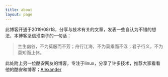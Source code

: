 ```yaml
---
title: about
layout: page
---
```


此博客开通于2019/08/18，分享与技术有关的文章，发表一些自认为不错的想法，本博客坚信淮南子的一句话：
> 兰生幽谷，不为莫服而不芳；舟行江海，不为莫乘而不浮；君子行义，不为莫知而止休。

此处附上另一位酷安网友的博客，专注于linux，分享了许多技术，推荐大家看看他的酷安和博客；[Alexander](https://alexander.github.io)
